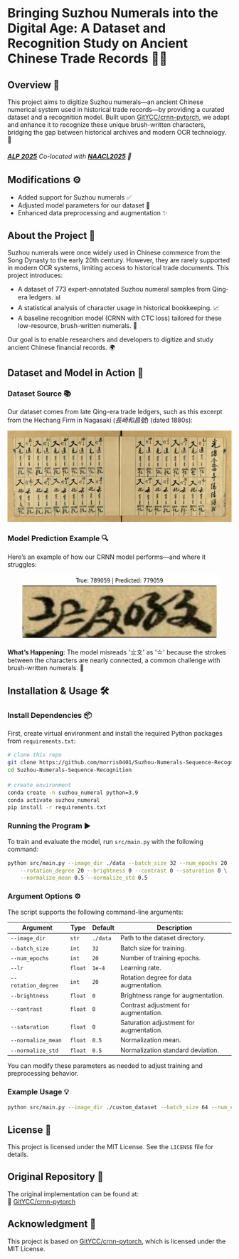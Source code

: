 # Bringing Suzhou Numerals into the Digital Age: A Dataset and Recognition Study on Ancient Chinese Trade Records 🌟📜

## Overview 🌈
This project aims to digitize Suzhou numerals—an ancient Chinese numerical system used in historical trade records—by providing a curated dataset and a recognition model. Built upon [GitYCC/crnn-pytorch](https://github.com/GitYCC/crnn-pytorch), we adapt and enhance it to recognize these unique brush-written characters, bridging the gap between historical archives and modern OCR technology. 🚀

###### [**ALP 2025**](https://www.ancientnlp.com/alp2025/) Co-located with [**NAACL2025**](https://2025.naacl.org/) 🎉

## Modifications ⚙️
- Added support for Suzhou numerals ✅
- Adjusted model parameters for our dataset 🔧
- Enhanced data preprocessing and augmentation ✨

## About the Project 📖
Suzhou numerals were once widely used in Chinese commerce from the Song Dynasty to the early 20th century. However, they are rarely supported in modern OCR systems, limiting access to historical trade documents. This project introduces:
- A dataset of 773 expert-annotated Suzhou numeral samples from Qing-era ledgers. 📊
- A statistical analysis of character usage in historical bookkeeping. 📈
- A baseline recognition model (CRNN with CTC loss) tailored for these low-resource, brush-written numerals. 🤖

Our goal is to enable researchers and developers to digitize and study ancient Chinese financial records. 🌍

## Dataset and Model in Action 🎥
### Dataset Source 📚
Our dataset comes from late Qing-era trade ledgers, such as this excerpt from the Hechang Firm in Nagasaki (*長崎和昌號*) (dated 1880s):

![Suzhou Numeral Ledger](assets/KM_48690-0002-u.jpg)

### Model Prediction Example 🔍
Here’s an example of how our CRNN model performs—and where it struggles:

<img src="assets/error_3.png" width="450" height="150" style="display: block; margin-left: auto; margin-right: auto;">

**What’s Happening**: The model misreads '〨〩' as '〧' because the strokes between the characters are nearly connected, a common challenge with brush-written numerals. 🤔

## Installation & Usage 🛠️

### Install Dependencies 📦
First, create virtual environment and install the required Python packages from `requirements.txt`:

```bash
# clone this repo
git clone https://github.com/morris0401/Suzhou-Numerals-Sequence-Recognition.git
cd Suzhou-Numerals-Sequence-Recognition

# create environment
conda create -n suzhou_numeral python=3.9
conda activate suzhou_numeral
pip install -r requirements.txt
```

### Running the Program ▶️
To train and evaluate the model, run `src/main.py` with the following command:

```bash
python src/main.py --image_dir ./data --batch_size 32 --num_epochs 20 --lr 1e-4 \
    --rotation_degree 20 --brightness 0 --contrast 0 --saturation 0 \
    --normalize_mean 0.5 --normalize_std 0.5
```

### Argument Options ⚙️
The script supports the following command-line arguments:

| Argument | Type | Default | Description |
|----------|------|---------|-------------|
| `--image_dir` | `str` | `./data` | Path to the dataset directory. |
| `--batch_size` | `int` | `32` | Batch size for training. |
| `--num_epochs` | `int` | `20` | Number of training epochs. |
| `--lr` | `float` | `1e-4` | Learning rate. |
| `--rotation_degree` | `int` | `20` | Rotation degree for data augmentation. |
| `--brightness` | `float` | `0` | Brightness range for augmentation. |
| `--contrast` | `float` | `0` | Contrast adjustment for augmentation. |
| `--saturation` | `float` | `0` | Saturation adjustment for augmentation. |
| `--normalize_mean` | `float` | `0.5` | Normalization mean. |
| `--normalize_std` | `float` | `0.5` | Normalization standard deviation. |

You can modify these parameters as needed to adjust training and preprocessing behavior.

### Example Usage 💡
```bash
python src/main.py --image_dir ./custom_dataset --batch_size 64 --num_epochs 30
```

## License 📜
This project is licensed under the MIT License. See the `LICENSE` file for details.

## Original Repository 🔗
The original implementation can be found at:  
🔗 [GitYCC/crnn-pytorch](https://github.com/GitYCC/crnn-pytorch)

## Acknowledgment 🙏
This project is based on [GitYCC/crnn-pytorch](https://github.com/GitYCC/crnn-pytorch), which is licensed under the MIT License.
